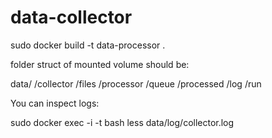 # data-collector

sudo docker build -t data-processor .

folder struct of mounted volume should be:

data/
    /collector
        /files
    /processor
        /queue
        /processed
    /log
    /run


You can inspect logs:

sudo docker exec -i -t <id> bash
less data/log/collector.log
